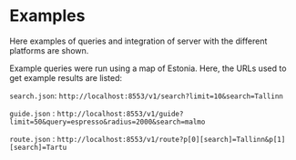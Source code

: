 # Examples 

Here examples of queries and integration of server with the different
platforms are shown.

Example queries were run using a map of Estonia.  Here, the URLs used to get
example results are listed:

`search.json`: `http://localhost:8553/v1/search?limit=10&search=Tallinn`

`guide.json` : `http://localhost:8553/v1/guide?limit=50&query=espresso&radius=2000&search=malmo`

`route.json` : `http://localhost:8553/v1/route?p[0][search]=Tallinn&p[1][search]=Tartu`

